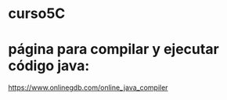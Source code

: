 # curso5C

# página para compilar y ejecutar código java:
https://www.onlinegdb.com/online_java_compiler